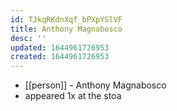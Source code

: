 ```yaml
---
id: TJkqRKdnXqf_bPXpYSlVF
title: Anthony Magnabosco
desc: ''
updated: 1644961726953
created: 1644961726953
---
```



- [[person]] - Anthony Magnabosco
- appeared 1x at the stoa
